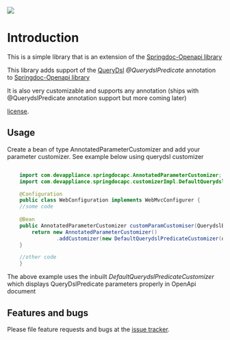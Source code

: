 
[![](https://jitpack.io/v/gibahjoe/springdoc-param-customizer.svg)](https://jitpack.io/#gibahjoe/springdoc-param-customizer)

# Introduction

This is a simple library that is an extension of the [Springdoc-Openapi library](https://springdoc.org/)

This library adds support of the [QueryDsl](http://www.querydsl.com/) _@QuerydslPredicate_ annotation to [Springdoc-Openapi library](https://springdoc.org/)

It is also very customizable and supports any annotation (ships with @QuerydslPredicate annotation support but more coming later)

[license](https://github.com/gibahjoe/springdoc-param-customizer/blob/master/LICENSE).

## Usage

Create a bean of type AnnotatedParameterCustomizer and add your parameter customizer. See example below using querydsl customizer

```java

    import com.devappliance.springdocapc.AnnotatedParameterCustomizer;
    import com.devappliance.springdocapc.customizerImpl.DefaultQuerydslPredicateCustomizer;

    @Configuration
    public class WebConfiguration implements WebMvcConfigurer {
    //some code
    
    @Bean
    public AnnotatedParameterCustomizer customParamCustomiser(QuerydslBindingsFactory querydslBindingsFactory) {
        return new AnnotatedParameterCustomizer()
                .addCustomizer(new DefaultQuerydslPredicateCustomizer(querydslBindingsFactory));
    }

    //other code    
    }

```

The above example uses the inbuilt _DefaultQuerydslPredicateCustomizer_ which displays QueryDslPredicate parameters properly in OpenApi document

## Features and bugs

Please file feature requests and bugs at the [issue tracker][tracker].

[tracker]: https://github.com/gibahjoe/springdoc-param-customizer/issues

